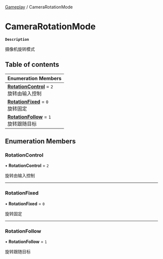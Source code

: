 [Gameplay](../modules/Gameplay.Gameplay.md) / CameraRotationMode

# CameraRotationMode <Badge type="tip" text="Enumeration" />

**`Description`**

摄像机旋转模式

## Table of contents

| Enumeration Members                                                                                      |
| :------------------------------------------------------------------------------------------------------- |
| **[RotationControl](Gameplay.Gameplay.CameraRotationMode.md#rotationcontrol)** = `2` <br> 旋转由输入控制 |
| **[RotationFixed](Gameplay.Gameplay.CameraRotationMode.md#rotationfixed)** = `0` <br> 旋转固定           |
| **[RotationFollow](Gameplay.Gameplay.CameraRotationMode.md#rotationfollow)** = `1` <br> 旋转跟随目标     |

## Enumeration Members

### RotationControl

• **RotationControl** = `2`

旋转由输入控制

---

### RotationFixed

• **RotationFixed** = `0`

旋转固定

---

### RotationFollow

• **RotationFollow** = `1`

旋转跟随目标
